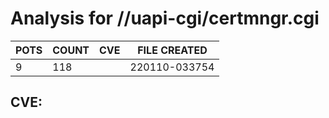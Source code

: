 # Analysis for //uapi-cgi/certmngr.cgi
| POTS | COUNT | CVE | FILE CREATED |
|---|---|---|---|
| 9 | 118 | | 220110-033754 |

## CVE: 